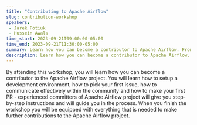 ```yaml
---
title: "Contributing to Apache Airflow"
slug: contribution-workshop
speakers:
 - Jarek Potiuk
 - Hussein Awala
time_start: 2023-09-21T09:00:00-05:00
time_end: 2023-09-21T11:30:00-05:00
summary: Learn how you can become a contributor to Apache Airflow. From setting up an environment to making your first pull request.
description: Learn how you can become a contributor to Apache Airflow. From setting up an environment to making your first pull request.
---
```


By attending this workshop, you will learn how you can become a contributor to the Apache Airflow project. You will learn how to setup a development environment, how to pick your first issue, how to communicate effectively within the community and how to make your first PR - experienced committers of Apache Airflow project will give you step-by-step instructions and will guide you in the process. When you finish the workshop you will be equipped with everything that is needed to make further contributions to the Apache Airflow project.
